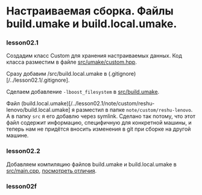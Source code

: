 # Настраиваемая сборка. Файлы build.umake и build.local.umake.

### lesson02.1

Создадим класс Custom для хранения настраиваемых данных. Код класса разместим в файле [src/umake/custom.hpp](/../lesson02.1/src/umake/custom.hpp).

Сразу добавим /src/build.local.umake в (.gitignore)[/../lesson02.1/.gitignore].

Сделаем добавление `-lboost_filesystem` в [src/build.umake](/../lesson02.1/src/build.umake).

Файл (build.local.umake)[/../lesson02.1/note/custom/reshu-lenovo/build.local.umake] я разместил в папке `note/custom/reshu-lenovo`. А в папку `src` я его добавлю через symlink. Сделано так потому, что этот файл содержит информацию, специфичную для конкретной машины, и теперь нам не придётся вносить изменения в git при сборке на другой машине.

### lesson02.2

Добавляем компиляцию файлов build.umake и build.local.umake в [src/main.cpp](/../lesson02.2/src/main.cpp), [посмотреть отличия](/../../compare/c022..c023).

### lesson02f
